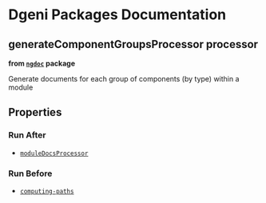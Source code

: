 # Dgeni Packages Documentation


## generateComponentGroupsProcessor processor 
**from <a href="../../ngdoc.md"><code>ngdoc</code></a> package**

Generate documents for each group of components (by type) within a module

## Properties


### Run After


* <a href="moduleDocsProcessor.md"><code>moduleDocsProcessor</code></a>




### Run Before


* <a href="../../base/processors/computing-paths.md"><code>computing-paths</code></a>




